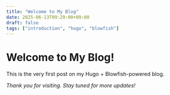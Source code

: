 ```yaml
---
title: "Welcome to My Blog"
date: 2025-06-13T09:29:00+09:00
draft: false
tags: ["introduction", "hugo", "blowfish"]
---
```


# Welcome to My Blog!

This is the very first post on my Hugo + Blowfish-powered blog.

*Thank you for visiting. Stay tuned for more updates!*